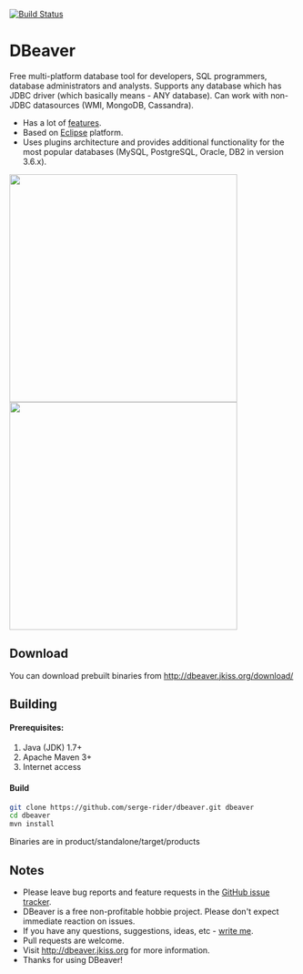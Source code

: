 [![Build Status](https://travis-ci.org/serge-rider/dbeaver.svg?branch=master)](https://travis-ci.org/serge-rider/dbeaver)

# DBeaver

Free multi-platform database tool for developers, SQL programmers, database administrators and analysts. 
Supports any database which has JDBC driver (which basically means - ANY database). Can work with non-JDBC datasources (WMI, MongoDB, Cassandra).
* Has a lot of <a href="http://dbeaver.jkiss.org/docs/features/">features</a>. 
* Based on <a href="http://www.eclipse.org/">Eclipse</a> platform.
* Uses plugins architecture and provides additional functionality for the most popular databases (MySQL, PostgreSQL, Oracle, DB2 in version 3.6.x).

<a href="http://dbeaver.jkiss.org/product/dbeaver-ss-classic.png"><img src="http://dbeaver.jkiss.org/product/dbeaver-ss-classic.png" width="400"/></a>
<a href="http://dbeaver.jkiss.org/product/dbeaver-ss-dark.png"><img src="http://dbeaver.jkiss.org/product/dbeaver-ss-dark.png" width="400"/></a>

## Download

You can download prebuilt binaries from http://dbeaver.jkiss.org/download/

## Building

#### Prerequisites:
 1. Java (JDK) 1.7+
 2. Apache Maven 3+
 3. Internet access

#### Build
```sh
git clone https://github.com/serge-rider/dbeaver.git dbeaver
cd dbeaver
mvn install
```
Binaries are in product/standalone/target/products

## Notes

- Please leave bug reports and feature requests in the <a href="https://github.com/serge-rider/dbeaver/issues">GitHub issue tracker</a>.
- DBeaver is a free non-profitable hobbie project. Please don't expect immediate reaction on issues.
- If you have any questions, suggestions, ideas, etc - <a href="mailto:serge@jkiss.org">write me</a>.
- Pull requests are welcome.
- Visit http://dbeaver.jkiss.org for more information.
- Thanks for using DBeaver!
